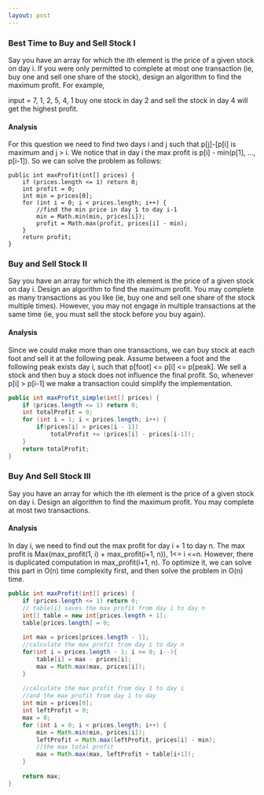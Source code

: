 ```yaml
---
layout: post
---
```


### Best Time to Buy and Sell Stock I

Say you have an array for which the ith element is the price of a given stock on day i. If you were only permitted to complete at most one transaction (ie, buy one and sell one share of the stock), design an algorithm to find the maximum profit. For example,

input = 7, 1, 2, 5, 4, 1
buy one stock in day 2 and sell the stock in day 4 
will get the highest profit.

#### Analysis

For this question we need to find two days i and j such that p[j]-[p[i] is maximum and j > i.
We notice that in day i the max profit is p[i] - min(p[1], ..., p[i-1]). So we can solve the problem as follows:

```
public int maxProfit(int[] prices) {
    if (prices.length <= 1) return 0;
    int profit = 0;
    int min = prices[0];
    for (int i = 0; i < prices.length; i++) {
        //find the min price in day 1 to day i-1
        min = Math.min(min, prices[i]);
        profit = Math.max(profit, prices[i] - min);
    }
    return profit;
}
```

### Buy and Sell Stock II

Say you have an array for which the ith element is the price of a given stock on day i. 
Design an algorithm to find the maximum profit. You may complete as many transactions as 
you like (ie, buy one and sell one share of the stock multiple times). However, you may 
not engage in multiple transactions at the same time (ie, you must sell the stock before you buy again).

#### Analysis

Since we could make more than one transactions, we can buy stock at each foot and sell it at the following peak.
Assume between a foot and the following peak exists day i, such that p[foot] <= p[i] <= p[peak]. We sell a stock 
and then buy a stock does not influence the final profit. So, whenever p[i] > p[i-1] we make a transaction could 
simplify the implementation.

```java
public int maxProfit_simple(int[] prices) {
    if (prices.length <= 1) return 0;
    int totalProfit = 0;
    for (int i = 1; i < prices.length; i++) {
        if(prices[i] > prices[i - 1])
            totalProfit += (prices[i] - prices[i-1]);
    }
    return totalProfit;
}
```

### Buy And Sell Stock III

Say you have an array for which the ith element is the price of a given stock on day i. Design an algorithm 
to find the maximum profit. You may complete at most two transactions.

#### Analysis

In day i, we need to find out the max profit for day i + 1 to day n. The max profit is 
Max(max_profit(1, i) + max_profit(i+1, n)), 1<= i <=n. 
However, there is duplicated computation in max_profit(i+1, n). To optimize it, we can 
solve this part in O(n) time complexity first, and then solve the problem in O(n) time.

```java
public int maxProfit(int[] prices) {
    if (prices.length <= 1) return 0;
    // table[i] saves the max profit from day i to day n
    int[] table = new int[prices.length + 1];
    table[prices.length] = 0;
        
    int max = prices[prices.length - 1];
    //calculate the max profit from day i to day n
    for(int i = prices.length - 1; i >= 0; i--){
        table[i] = max - prices[i];
        max = Math.max(max, prices[i]);
    }
    
    //calculate the max profit from day 1 to day i
    //and the max profit from day 1 to day 
    int min = prices[0];
    int leftProfit = 0;
    max = 0;
    for (int i = 0; i < prices.length; i++) {
        min = Math.min(min, prices[i]);
        leftProfit = Math.max(leftProfit, prices[i] - min);
        //the max total profit
        max = Math.max(max, leftProfit + table[i+1]);
    }
        
    return max;
}
```
